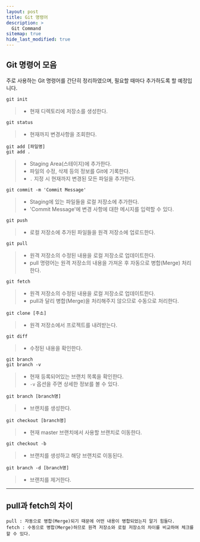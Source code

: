 ```yaml
---
layout: post
title: Git 명령어
description: >
  Git Command
sitemap: true
hide_last_modified: true
---
```


## Git 명령어 모음
주로 사용하는 Git 명령어를 간단히 정리하였으며, 필요할 때마다 추가하도록 할 예정입니다.

```
git init
```
>- 현재 디렉토리에 저장소를 생성한다.

```
git status
```
>- 현재까지 변경사항을 조회한다.

```
git add [파일명]  
git add .
```
>- Staging Area(스테이지)에 추가한다. 
>- 파일의 수정, 삭제 등의 정보를 Git에 기록한다.
>- `.` 지정 시 현재까지 변경된 모든 파일을 추가한다.


```
git commit -m 'Commit Message'
```
> - Staging에 있는 파일들을 로컬 저장소에 추가한다.  
> - 'Commit Message'에 변경 사항에 대한 메시지를 입력할 수 있다.

```
git push
```
>- 로컬 저장소에 추가된 파일들을 원격 저장소에 업로드한다.

```
git pull
```
>- 원격 저장소의 수정된 내용을 로컬 저장소로 업데이트한다.
>- pull 명령어는 원격 저장소의 내용을 가져온 후 자동으로 병합(Merge) 처리한다.

```
git fetch
```
>- 원격 저장소의 수정된 내용을 로컬 저장소로 업데이트한다.
>- pull과 달리 병합(Merge)을 처리해주지 않으므로 수동으로 처리한다.

```
git clone [주소]
```
>- 원격 저장소에서 프로젝트를 내려받는다.

```
git diff
``` 
>- 수정된 내용을 확인한다.

```
git branch  
git branch -v
```
>- 현재 등록되어있는 브랜치 목록을 확인한다.
>- `-v` 옵션을 주면 상세한 정보를 볼 수 있다.

```
git branch [branch명]
```
>- 브랜치를 생성한다.

```
git checkout [branch명]
```
>- 현재 master 브랜치에서 사용할 브랜치로 이동한다.

```
git checkout -b
```
>- 브랜치를 생성하고 해당 브랜치로 이동된다.

```
git branch -d [branch명]
```
>- 브랜치를 제거한다.

***
## pull과 fetch의 차이
    pull : 자동으로 병합(Merge)되기 때문에 어떤 내용이 병합되었는지 알기 힘들다.
    fetch : 수동으로 병합(Merge)하므로 원격 저장소와 로컬 저장소의 차이를 비교하여 체크를 할 수 있다.
